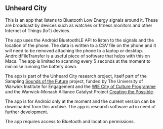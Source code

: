 ## Unheard City
  
This is an app that listens to Bluetooth Low Energy signals around it. These are broadcast by devices such as watches or fitness monitors and other Internet of Things (IoT) devices.

The app uses the Android BluetoothLE API to listen to the signals and the location of the phone. The data is written to a CSV file on the phone and it will need to be removed attaching the phone to a laptop or desktop. AndroidFileTransfer is a useful piece of software that helps with this on Macs. The app is limited to scanning every 5 seconds at the moment to minimise running the battery down.

The app is part of the Unheard City research project, itself part of the
Sampling [Sounds of the Future](https://warwick.ac.uk/fac/cross_fac/cim/research/sampling-sounds-of-the-future) project, funded by The University of Warwick Institute for Engagement and the [WIE City of Culture Programme](https://warwick.ac.uk/about/cityofculture/get-involved/programme/) and the Warwick-Monash Alliance Catalyst Project [Creating the Possible](https://warwick.ac.uk/fac/cross_fac/cim/research/creating-the-possible/).

The app is for Android only at the moment and the current version can be downloaded from this archive. The app is research software ad in need of further development.

The app requires access to Bluetooth and location permissions. 
